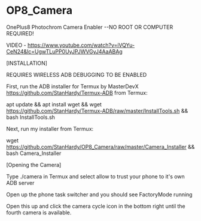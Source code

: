 # OP8_Camera
OnePlus8 Photochrom Camera Enabler --NO ROOT OR COMPUTER REQUIRED!


VIDEO - https://www.youtube.com/watch?v=iVQYu-CeN24&lc=UgwTLuPP0UyJPJWVGyJ4AaABAg


[INSTALLATION]

REQUIRES WIRELESS ADB DEBUGGING TO BE ENABLED

First, run the ADB installer for Termux by MasterDevX https://github.com/StanHardy/Termux-ADB from Termux: 

apt update && apt install wget && wget https://github.com/StanHardy/Termux-ADB/raw/master/InstallTools.sh && bash InstallTools.sh

Next, run my installer from Termux:

wget https://github.com/StanHardy/OP8_Camera/raw/master/Camera_Installer && bash Camera_Installer


[Opening the Camera]

Type ./camera in Termux and select allow to trust your phone to it's own ADB server

Open up the phone task switcher and you should see FactoryMode running

Open this up and click the camera cycle icon in the bottom right until the fourth camera is available.
